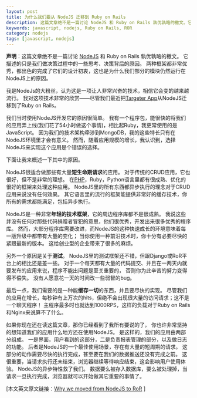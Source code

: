 ```yaml
---
layout: post
title: 为什么我们要从 NodeJS 迁移到 Ruby on Rails
description: 这篇文章绝不是一篇讨论 NodeJS 和 Ruby on Rails 孰优孰略的檄文。它描述的只是我们做决策过程中的一些思考、决策背后的原因。
keywords: javascript, nodejs, Ruby on Rails, ROR
category: nodejs
tags: [javascript, nodejs]
---
```


**声明**：这篇文章绝不是一篇讨论 [NodeJS][1] 和 Ruby on Rails 孰优孰略的檄文。
它描述的只是我们做决策过程中的一些思考、决策背后的原因。
两种框架都非常优秀，都出色的完成了它们的设计初衷，这也是为什么我们部分的模块仍然运行在NodeJS上的原因。

[1]: http://justjavac.com/nodejs/2012/04/03/node-beginner.html

我是NodeJs的大粉丝，认为这是一项让人非常兴奋的技术，相信它会变的越来越流行。
我对这项技术非常的欣赏——尽管我们最近把[Targeter App](http://targeterapp.com/)从NodeJS迁移到了Ruby on Rails。

我们当时使用NodeJS开发它的原因很简单。
我有一个程序包，能很快的将我们的应用弄上线(我们花了54小时做这个事情)，相比起Ruby，我更常使用的是JavaScript。
因为我们的技术架构牵涉到MongoDB，我的这些特长只有在NodeJS环境里才会有意义。
然而，随着应用规模的增长，我认识到，选择NodeJS来实现这个应用是个错误的选择。

下面让我来概述一下其中的原因。

NodeJS很适合做那些有大量**短生命期请求**的应用。
对于传统的CRUD应用，它也很好，但不是非常的理想。
在[PHP](http://justjavac.com/categories.html#php-ref)，Ruby，Python语言里都有很成熟、优化的很好的框架来处理这种应用。
NodeJS里的所有东西都异步执行的理念对于CRUD应用来说没有任何效果。
其它语言里的流行的框架能提供非常好的缓存技术，你所有的需求都能满足，包括异步执行。

NodeJS是一种非常**年轻的技术框架**，它的周边程序库都不是很成熟。
我说这些并没有任何对那些代码捐赠者冒犯的意思，他们很优秀，开发出来很多优秀的程序库。
然而，大部分程序库需要改进，而NodeJS的这种快速成长的环境意味着每一版升级中都带有大量的变化；
当你使用一种前沿技术时，你十分有必要尽快的紧跟最新的版本。
这给创业型的企业带来了很多的麻烦。

另外一个原因是关于**测试**。
NodeJS里的测试框架还不错，但跟Django或RoR平台上的相比还是差一些。
对于一个每天都有大量的代码提交、并且在一两天内就要发布的应用来说，程序不能出问题是至关重要的，
否则你为此辛苦的努力变得得不偿失。
没有人愿意花一天的时间改一些弱智的bug。

最后一点，我们需要的是一种能**缓存一切**的东西，并且要尽快的实现。
尽管我们的应用在增长，每秒钟有上万次的hits，但绝不会出现很大量的访问请求；这不是一个聊天程序！
主程序最多时也就达到1000RPS，这样的负载对于Ruby on Rails和Nginx来说算不了什么。

如果你现在还在读这篇文章，那你已经看到了我所有要说的了，
你也许非常坚持的想知道我们的应用什么地方还在使用NodeJS。
是这样的，我们的应用由两部分组成。
一是界面，用户看到的这部分，二是负责报表管理的部分，以及做日志的功能。
后者是NodeJS的一个最佳使用场景，存在有大量的短周期的请求。
这部分的动作需要尽快的执行完成，甚至要在我们的数据推送还没有完成之前。
这很重要，当请求执行还未结束，浏览器继续等待响应结束，这会影响用户使用体验。
NodeJS的异步特性救了我们。
数据要么被存入数据库，要么被处理掉，当请求一旦执行完成，浏览器就可以开始做其它重要的事情了。

[本文英文原文链接：[Why we moved from NodeJS to RoR](http://blog.targeterapp.com/post/22984987832/why-we-moved-from-nodejs-to-ror) ]